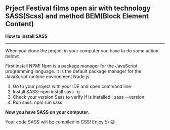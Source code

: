 ## Prject Festival films open air with technology SASS(Scss) and method BEM(Block Element Content)


**How to install SASS**

------------


When you clone the project in your computer you have to do some action below: 

First install NPM! Npm is a package manager for the JavaScript programming language. It is the default package manager for the JavaScript runtime environment Node.js.

  1. Go to your project with your IDE and open command line
   1. Install SASS: npm install sass -g 
   1.  Check your version Sass to verify if is installed : sass  --version
  1.  Run sass: npm run sass
  
**Now you have SASS on your computer.**

Your code SASS will be compiled in CSS! Enjoy !;) 
:smile:
